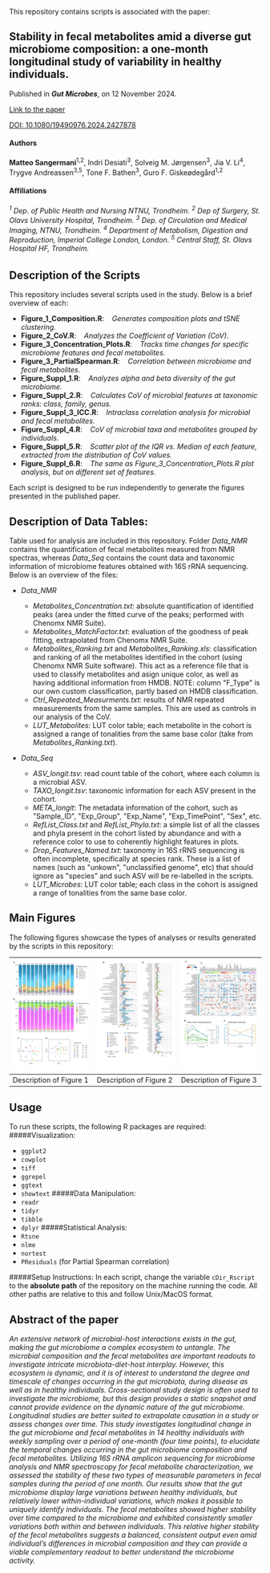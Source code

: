 This repository contains scripts is associated with the paper:  

## Stability in fecal metabolites amid a diverse gut microbiome composition: a one-month longitudinal study of variability in healthy individuals. 
Published in ***Gut Microbes***, on 12 November 2024.

[Link to the paper](URL_of_your_paper)

[DOI: 10.1080/19490976.2024.2427878](https://doi.org/10.1080/19490976.2024.2427878)

#### Authors
**Matteo Sangermani**<sup>1,2</sup>, Indri Desiati<sup>3</sup>, Solveig M. Jørgensen<sup>3</sup>, Jia V. Li<sup>4</sup>, Trygve Andreassen<sup>3,5</sup>, Tone F. Bathen<sup>3</sup>, Guro F. Giskeødegård<sup>1,2</sup>

#### Affiliations
<h6>
<sup>1</sup> Dep. of Public Health and Nursing NTNU, Trondheim. 
<sup>2</sup> Dep of Surgery, St. Olavs University Hospital, Trondheim. 
<sup>3</sup> Dep. of Circulation and Medical Imaging, NTNU, Trondheim. 
<sup>4</sup> Department of Metabolism, Digestion and Reproduction, Imperial College London, London. 
<sup>5</sup> Central Staff, St. Olavs Hospital HF, Trondheim. 
</h6>

## Description of the Scripts
This repository includes several scripts used in the study. Below is a brief overview of each:
- **Figure_1_Composition.R**: &nbsp;&nbsp;&nbsp;*Generates composition plots and tSNE clustering.*
- **Figure_2_CoV.R**: &nbsp;&nbsp;&nbsp;*Analyzes the Coefficient of Variation (CoV).*
- **Figure_3_Concentration_Plots.R**: &nbsp;&nbsp;&nbsp;*Tracks time changes for specific microbiome features and fecal metabolites.*
- **Figure_3_PartialSpearman.R**: &nbsp;&nbsp;&nbsp;*Correlation between microbiome and fecal metabolites.*
- **Figure_Suppl_1.R**: &nbsp;&nbsp;&nbsp;*Analyzes alpha and beta diversity of the gut microbiome.*
- **Figure_Suppl_2.R**: &nbsp;&nbsp;&nbsp;*Calculates CoV of microbial features at taxonomic ranks: class, family, genus.*
- **Figure_Suppl_3_ICC.R**: &nbsp;&nbsp;&nbsp;*Intraclass correlation analysis for microbial and fecal metabolites.*
- **Figure_Suppl_4.R**: &nbsp;&nbsp;&nbsp;*CoV of microbial taxa and metabolites grouped by individuals.*
- **Figure_Suppl_5.R**: &nbsp;&nbsp;&nbsp;*Scatter plot of the IQR vs. Median of each feature, extracted from the distribution of CoV values.*
- **Figure_Suppl_6.R**: &nbsp;&nbsp;&nbsp;*The same as Figure_3_Concentration_Plots.R plot analysis, but on different set of features.*

Each script is designed to be run independently to generate the figures presented in the published paper.

## Description of Data Tables:
Table used for analysis are included in this repository. Folder *Data_NMR* contains the quantification of fecal metabolites measured from NMR spectras, whereas  *Data_Seq* contains the count data and taxonomic information of microbiome features obtained with 16S rRNA sequencing. Below is an overview of the files:
- *Data_NMR*
	- *Metabolites_Concentration.txt*: absolute quantification of identified peaks (area under the fitted curve of the peaks; performed with Chenomx NMR Suite).
	- *Metabolites_MatchFactor.txt*: evaluation of the goodness of peak fitting, extrapolated from Chenomx NMR Suite.
	- *Metabolites_Ranking.txt* and *Metabolites_Ranking.xls*: classification and ranking of all the metabolites identified in the cohort (using Chenomx NMR Suite software). This act as a reference file that is used to classify metabolites and asign unique color, as well as having additional information from HMDB. NOTE: column "F_Type" is our own custom classification, partly based on HMDB classification.
	- *Ctrl_Repeated_Measurments.txt*: results of NMR repeated measurements from the same samples. This are used as controls in our analysis of the CoV.
	- *LUT_Metabolites*: LUT color table; each metabolite in the cohort is assigned a range of tonalities from the same base color (take from *Metabolites_Ranking.txt*).
	
- *Data_Seq*
	- *ASV_longit.tsv*: read count table of the cohort, where each column is a microbial ASV.
	- *TAXO_longit.tsv*: taxonomic information for each ASV present in the cohort.
	- *META_longit*: The metadata information of the cohort, such as "Sample_ID", "Exp_Group", "Exp_Name", "Exp_TimePoint", "Sex", etc.
	- *RefList_Class.txt* and *RefList_Phyla.txt*: a simple list of all the classes and phyla present in the cohort listed by abundance and with a reference color to use to coherently highlight features in plots.
	- *Drop_Features_Named.txt*: taxonomy in 16S rRNS sequencing is often incomplete, specifically at species rank. These is a list of names (such as "unkown", "unclassified genome", etc) that should ignore as "species" and such ASV will be re-labelled in the scripts.
	- *LUT_Microbes*: LUT color table; each class in the cohort is assigned a range of tonalities from the same base color.
## Main Figures
The following figures showcase the types of analyses or results generated by the scripts in this repository:

| ![Figure 1](Final_Figures/Figure_1.png) | ![Figure 2](Final_Figures/Figure_2.png) | ![Figure 3](Final_Figures/Figure_3.png) |
|---------------------------------------|---------------------------------------|---------------------------------------|
| Description of Figure 1               | Description of Figure 2               | Description of Figure 3               |

## Usage
To run these scripts, the following R packages are required:
#####Visualization:
- `ggplot2`
- `cowplot`
- `tiff`
- `ggrepel`
- `ggtext`
- `showtext`
#####Data Manipulation:
- `readr`
- `tidyr`
- `tibble`
- `dplyr`
#####Statistical Analysis:
- `Rtsne`
- `nlme`
- `nortest`
- `PResiduals` (for Partial Spearman correlation)

#####Setup Instructions:
In each script, change the variable `cDir_Rscript` to the **absolute path** of the repository on the machine running the code. All other paths are relative to this and follow Unix/MacOS format.

## Abstract of the paper
*An extensive network of microbial-host interactions exists in the gut, making the gut microbiome a complex ecosystem to untangle. The microbial composition and the fecal metabolites are important readouts to investigate intricate microbiota-diet-host interplay. However, this ecosystem is dynamic, and it is of interest to understand the degree and timescale of changes occurring in the gut microbiota, during disease as well as in healthy individuals. Cross-sectional study design is often used to investigate the microbiome, but this design provides a static snapshot and cannot provide evidence on the dynamic nature of the gut microbiome. Longitudinal studies are better suited to extrapolate causation in a study or assess changes over time.
This study investigates longitudinal change in the gut microbiome and fecal metabolites in 14 healthy individuals with weekly sampling over a period of one-month (four time points), to elucidate the temporal changes occurring in the gut microbiome composition and fecal metabolites. Utilizing 16S rRNA amplicon sequencing for microbiome analysis and NMR spectroscopy for fecal metabolite characterization, we assessed the stability of these two types of measurable parameters in fecal samples during the period of one month. Our results show that the gut microbiome display large variations between healthy individuals, but relatively lower within-individual variations, which makes it possible to uniquely identify individuals. The fecal metabolites showed higher stability over time compared to the microbiome and exhibited consistently smaller variations both within and between individuals. This relative higher stability of the fecal metabolites suggests a balanced, consistent output even amid individual’s differences in microbial composition and they can provide a viable complementary readout to better understand the microbiome activity.*














